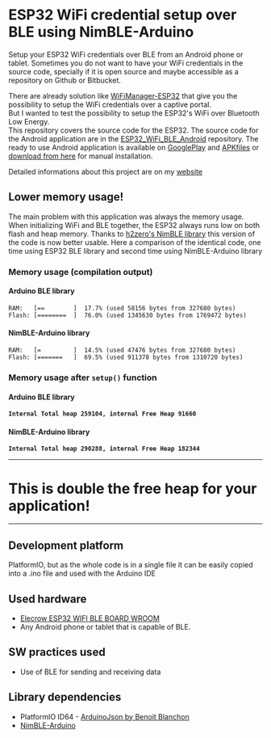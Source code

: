 # ESP32 WiFi credential setup over BLE using NimBLE-Arduino
Setup your ESP32 WiFi credentials over BLE from an Android phone or tablet.
Sometimes you do not want to have your WiFi credentials in the source code, specially if it is open source and maybe accessible as a repository on Github or Bitbucket.

There are already solution like [WiFiManager-ESP32](https://github.com/zhouhan0126/WIFIMANAGER-ESP32) that give you the possibility to setup the WiFi credentials over a captive portal.    
But I wanted to test the possibility to setup the ESP32's WiFi over Bluetooth Low Energy.    
This repository covers the source code for the ESP32. The source code for the Android application are in the [ESP32_WiFi_BLE_Android](https://bitbucket.org/beegee1962/esp32_wifi_ble_android) repository. The ready to use Android application is available on [GooglePlay](https://play.google.com/store/apps/details?id=tk.giesecke.esp32wifible) and [APKfiles](https://www.apkfiles.com/apk-581908/esp32-wifi-setup-over-ble) or [download from here](https://www.desire.giesecke.tk/wp-content/uploads/tk.giesecke.esp32wifible-1.1-release.apk) for manual installation.     

Detailed informations about this project are on my [website](https://desire.giesecke.tk/index.php/2018/04/06/esp32-wifi-setup-over-ble/) 

## Lower memory usage!
The main problem with this application was always the memory usage. When initializing WiFi and BLE together, the ESP32 always runs low on both flash and heap memory. 
Thanks to [h2zero's NimBLE library](https://github.com/h2zero/NimBLE-Arduino) this version of the code is now better usable.
Here a comparison of the identical code, one time using ESP32 BLE library and second time using NimBLE-Arduino library
### Memory usage (compilation output)
#### Arduino BLE library
```log
RAM:   [==        ]  17.7% (used 58156 bytes from 327680 bytes)    
Flash: [========  ]  76.0% (used 1345630 bytes from 1769472 bytes)    
```
#### NimBLE-Arduino library
```log
RAM:   [=         ]  14.5% (used 47476 bytes from 327680 bytes)    
Flash: [=======   ]  69.5% (used 911378 bytes from 1310720 bytes)    
```
### Memory usage after **`setup()`** function
#### Arduino BLE library
**`Internal Total heap 259104, internal Free Heap 91660`**    
#### NimBLE-Arduino library
**`Internal Total heap 290288, internal Free Heap 182344`**    

---
# This is double the free heap for your application!
---

## Development platform
PlatformIO, but as the whole code is in a single file it can be easily copied into a .ino file and used with the Arduino IDE

## Used hardware
- [Elecrow ESP32 WIFI BLE BOARD WROOM](https://circuit.rocks/esp32-wifi-ble-board-wroom.html?search=ESP32)		
- Any Android phone or tablet that is capable of BLE.		

## SW practices used
- Use of BLE for sending and receiving data

## Library dependencies		
- PlatformIO ID64  -  [ArduinoJson by Benoit Blanchon](https://github.com/bblanchon/ArduinoJson)		
- [NimBLE-Arduino](https://github.com/h2zero/NimBLE-Arduino)